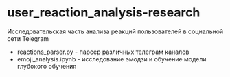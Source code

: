 # user_reaction_analysis-research
Исследовательская часть анализа реакций пользователей в социальной сети Telegram

- reactions_parser.py - парсер различных телеграм каналов
- emoji_analysis.ipynb - исследование эмодзи и обучение модели глубокого обучения